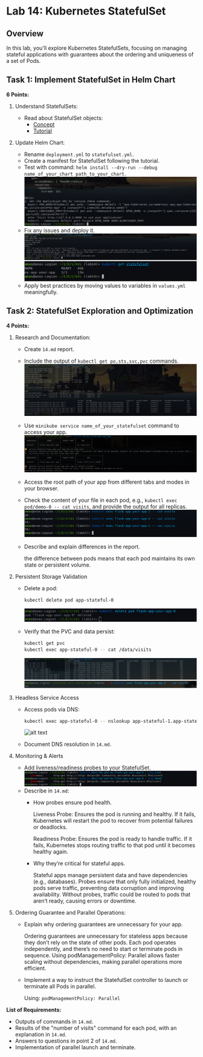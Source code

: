 # Lab 14: Kubernetes StatefulSet

## Overview

In this lab, you'll explore Kubernetes StatefulSets, focusing on managing stateful applications with guarantees about the ordering and uniqueness of a set of Pods.

## Task 1: Implement StatefulSet in Helm Chart

**6 Points:**

1. Understand StatefulSets:
   - Read about StatefulSet objects:
     - [Concept](https://kubernetes.io/docs/concepts/workloads/controllers/statefulset/)
     - [Tutorial](https://kubernetes.io/docs/tutorials/stateful-application/basic-stateful-set/)

2. Update Helm Chart:
   - Rename `deployment.yml` to `statefulset.yml`.
   - Create a manifest for StatefulSet following the tutorial.
   - Test with command: `helm install --dry-run --debug name_of_your_chart path_to_your_chart`.
   ![alt text](../scr/image_2025-03-17_05-25-38.png)
   - Fix any issues and deploy it.
   ![alt text](../scr/image10.png)
   ![alt text](../scr/image-1.png)
   - Apply best practices by moving values to variables in `values.yml` meaningfully.
## Task 2: StatefulSet Exploration and Optimization

**4 Points:**

1. Research and Documentation:
   - Create `14.md` report.
   - Include the output of `kubectl get po,sts,svc,pvc` commands.
   ![alt text](../scr/image-2.png)
   - Use `minikube service name_of_your_statefulset` command to access your app.
   ![alt text](../scr/image-4.png)
   - Access the root path of your app from different tabs and modes in your browser.
   - Check the content of your file in each pod, e.g., `kubectl exec pod/demo-0 -- cat visits`, and provide the output for all replicas.
   ![alt text](../scr/image-5.png)
   - Describe and explain differences in the report.

        the difference between pods means that each pod maintains its own state or persistent volume.

2. Persistent Storage Validation
   - Delete a pod:

     ```bash
     kubectl delete pod app-stateful-0
     ```
        ![alt text](../scr/image-8.png)
   - Verify that the PVC and data persist:

     ```bash
     kubectl get pvc
     kubectl exec app-stateful-0 -- cat /data/visits
     ```
        ![alt text](../scr/image-6.png)
        ![alt text](../scr/image-7.png)
3. Headless Service Access
   - Access pods via DNS:

     ```bash
     kubectl exec app-stateful-0 -- nslookup app-stateful-1.app-stateful
     ```
        ![alt text](../scr/image-11.png)
   - Document DNS resolution in `14.md`.

4. Monitoring & Alerts
   - Add liveness/readiness probes to your StatefulSet.
   ![alt text](../scr/image-9.png)
   - Describe in `14.md`:
     - How probes ensure pod health.
        
        Liveness Probe: Ensures the pod is running and healthy. If it fails, Kubernetes will restart the pod to recover from potential failures or deadlocks.
        
        Readiness Probe: Ensures the pod is ready to handle traffic. If it fails, Kubernetes stops routing traffic to that pod until it becomes healthy again.
     - Why they’re critical for stateful apps.

        Stateful apps manage persistent data and have dependencies (e.g., databases). Probes ensure that only fully initialized, healthy pods serve traffic, preventing data corruption and improving availability. Without probes, traffic could be routed to pods that aren’t ready, causing errors or downtime.
5. Ordering Guarantee and Parallel Operations:
   - Explain why ordering guarantees are unnecessary for your app.
    
        Ordering guarantees are unnecessary for stateless apps because they don’t rely on the state of other pods. Each pod operates independently, and there’s no need to start or terminate pods in sequence. Using podManagementPolicy: Parallel allows faster scaling without dependencies, making parallel operations more efficient.
   - Implement a way to instruct the StatefulSet controller to launch or terminate all Pods in parallel.

        Using: `podManagementPolicy: Parallel`

**List of Requirements:**

- Outputs of commands in `14.md`.
- Results of the "number of visits" command for each pod, with an explanation in `14.md`.
- Answers to questions in point 2 of `14.md`.
- Implementation of parallel launch and terminate.
